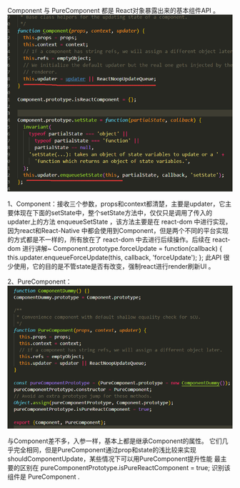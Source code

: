 Component 与 PureComponent 都是 React对象暴露出来的基本组件API 。
![Alt text](./img/1.png)

1、Component：接收三个参数，props和context都清楚，主要是updater，它主要体现在下面的setState中，整个setState方法中，仅仅只是调用了传入的updater上的方法 enqueueSetState ，该方法主要是在 react-dom 中进行实现，因为react和React-Native 中都会使用到Component，但是两个不同的平台实现的方式都是不一样的，所有放在了 react-dom 中去进行后续操作。后续在 react-dom 进行讲解~
Component.prototype.forceUpdate = function(callback) {
   this.updater.enqueueForceUpdate(this, callback, 'forceUpdate');
};
此API 很少使用，它的目的是不管state是否有改变，强制react进行render刷新UI 。

2、PureComponent：
![Alt text](./img/2.png)

与Component差不多，入参一样，基本上都是继承Component的属性。
它们几乎完全相同，但是PureComponent通过prop和state的浅比较来实现shouldComponentUpdate，某些情况下可以用PureComponent提升性能
最主要的区别在 
pureComponentPrototype.isPureReactComponent = true;   识别该组件是 PureComponent .
